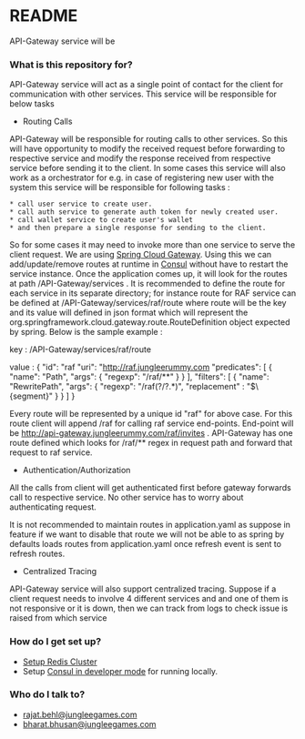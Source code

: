 # README #

API-Gateway service will be 

### What is this repository for? ###


API-Gateway service will act as a single point of contact for the client for communication with other services. This service will be responsible for below tasks
* Routing Calls

API-Gateway will be responsible for routing calls to other services. So this will have opportunity to modify the received request before forwarding to respective service and modify the response received from respective service before sending it to the client.
In some cases this service will also work as a orchestrator for e.g. in case of registering new user with the system this service will be responsible for following tasks :

	* call user service to create user.
	* call auth service to generate auth token for newly created user.
	* call wallet service to create user's wallet
	* and then prepare a single response for sending to the client.
	
So for some cases it may need to invoke more than one service to serve the client request.
We are using [Spring Cloud Gateway](https://docs.spring.io/spring-cloud-gateway/docs/2.2.5.RELEASE/reference/html/). Using this we can add/update/remove routes at runtime in [Consul](https://www.consul.io/) without have to restart the service instance.
Once the application comes up, it will look for the routes at path /API-Gateway/services . It is recommended to define the route for each service in its separate directory; for instance route for RAF service can be defined at /API-Gateway/services/raf/route where route will be the key and its value will defined in json format which will represent the org.springframework.cloud.gateway.route.RouteDefinition object expected by spring. Below is the sample example :

key : /API-Gateway/services/raf/route

value :
{
    "id": "raf
    "uri": "http://raf.jungleerummy.com
    "predicates": [
        {
            "name": "Path",
            "args": {
                "regexp": "/raf/**"
            }
        }
    ],
    "filters": [
        {
            "name": "RewritePath",
            "args": {
                "regexp": "/raf(?<segment>/?.*)",
                "replacement" : "$\\{segment}"
            }
        }
    ]
}

Every route will be represented by a unique id "raf" for above case. For this route client will append /raf for calling raf service end-points. End-point will be http://api-gateway.jungleerummy.com/raf/invites . API-Gateway has one route defined which looks for /raf/** regex in request path and forward that request to raf service.
* Authentication/Authorization
 
 All the calls from client will get authenticated first before gateway forwards call to respective service. No other service has to worry about authenticating request.
 
 It is not recommended to maintain routes in application.yaml as suppose in feature if we want to disable that route we will not be able to as spring by defaults loads routes from application.yaml once refresh event is sent to refresh routes.
 
* Centralized Tracing

API-Gateway service will also support centralized tracing. Suppose if a client request needs to involve 4 different services and and one of them is not responsive or it is down, then we can track from logs to check issue is raised from which service


### How do I get set up? ###

* [Setup Redis Cluster](https://medium.com/@iamvishalkhare/create-a-redis-cluster-faa89c5a6bb4)
* Setup [Consul in developer mode](https://learn.hashicorp.com/tutorials/consul/get-started-install) for running locally.


### Who do I talk to? ###

* rajat.behl@jungleegames.com
* bharat.bhusan@jungleegames.com 